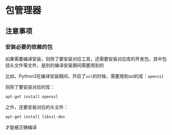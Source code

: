 # 包管理器

## 注意事项

### 安装必要的依赖的包

如果需要编译安装，则除了要安装对应工具，还需要安装对应库的开发包，其中包括头文件等文件，是别的编译安装期间需要用到的

比如，Python3在编译安装期间，开启了`ssl`的时候，需要用到ssl的库：`openssl`

则除了要安装对应的库：

```bash
apt-get install openssl
```

之外，还要安装对应的头文件：

```bash
apt-get install libssl-dev
```

才能被正确编译
